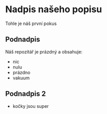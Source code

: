 # Nadpis našeho popisu
Tohle je náš první pokus
## Podnadpis
Náš repozitář je prázdný a obsahuje:
- nic
- nulu
- prázdno
- vakuum
## Podnadpis 2
- kočky jsou super

